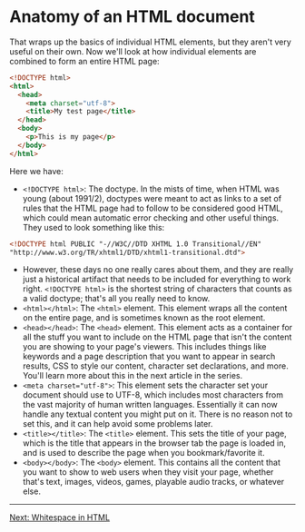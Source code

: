 # Anatomy of an HTML document

That wraps up the basics of individual HTML elements, but they aren't very useful on their own. Now we'll look at how individual elements are combined to form an entire HTML page:

```html
<!DOCTYPE html>
<html>
  <head>
    <meta charset="utf-8">
    <title>My test page</title>
  </head>
  <body>
    <p>This is my page</p>
  </body>
</html>
```

Here we have:

- `<!DOCTYPE html>`: The doctype. In the mists of time, when HTML was young (about 1991/2), doctypes were meant to act as links to a set of rules that the HTML page had to follow to be considered good HTML, which could mean automatic error checking and other useful things. They used to look something like this:

```html
<!DOCTYPE html PUBLIC "-//W3C//DTD XHTML 1.0 Transitional//EN"
"http://www.w3.org/TR/xhtml1/DTD/xhtml1-transitional.dtd">
```

- However, these days no one really cares about them, and they are really just a historical artifact that needs to be included for everything to work right. `<!DOCTYPE html>` is the shortest string of characters that counts as a valid doctype; that's all you really need to know.
- `<html></html>`: The `<html>` element. This element wraps all the content on the entire page, and is sometimes known as the root element.
- `<head></head>`: The `<head>` element. This element acts as a container for all the stuff you want to include on the HTML page that isn't the content you are showing to your page's viewers. This includes things like keywords and a page description that you want to appear in search results, CSS to style our content, character set declarations, and more. You'll learn more about this in the next article in the series.
- `<meta charset="utf-8">`: This element sets the character set your document should use to UTF-8, which includes most characters from the vast majority of human written languages. Essentially it can now handle any textual content you might put on it. There is no reason not to set this, and it can help avoid some problems later.
- `<title></title>`: The `<title>` element. This sets the title of your page, which is the title that appears in the browser tab the page is loaded in, and is used to describe the page when you bookmark/favorite it.
- `<body></body>`: The `<body>` element. This contains all the content that you want to show to web users when they visit your page, whether that's text, images, videos, games, playable audio tracks, or whatever else.

---

[Next: Whitespace in HTML](./10)
